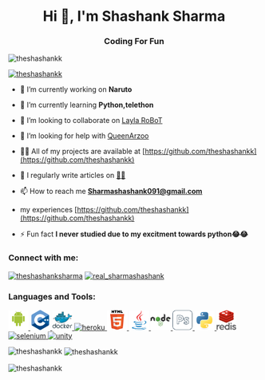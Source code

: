 <h1 align="center">Hi 👋, I'm Shashank Sharma</h1>
<h3 align="center">Coding For Fun</h3>

<p align="left"> <img src="https://komarev.com/ghpvc/?username=theshashankk&label=Profile%20views&color=0e75b6&style=flat" alt="theshashankk" /> </p>

<p align="left"> <a href="https://github.com/ryo-ma/github-profile-trophy"><img src="https://github-profile-trophy.vercel.app/?username=theshashankk" alt="theshashankk" /></a> </p>

- 🔭 I’m currently working on **Naruto**

- 🌱 I’m currently learning **Python,telethon**

- 👯 I’m looking to collaborate on [Layla RoBoT](https://github.com/QueenArzoo/LaylaRobot)

- 🤝 I’m looking for help with [QueenArzoo](https://github.com/QueenArzoo/LaylaRobot)

- 👨‍💻 All of my projects are available at [https://github.com/theshashankk](https://github.com/theshashankk)

- 📝 I regularly write articles on [🤔🤔](🤔🤔)

- 📫 How to reach me **Sharmashashank091@gmail.com**

- my experiences [https://github.com/theshashankk](https://github.com/theshashankk)

- ⚡ Fun fact **I never studied due to my excitment towards python😂😂**

<h3 align="left">Connect with me:</h3>
<p align="left">
<a href="https://fb.com/theshashanksharma" target="blank"><img align="center" src="https://cdn.jsdelivr.net/npm/simple-icons@3.0.1/icons/facebook.svg" alt="theshashanksharma" height="30" width="40" /></a>
<a href="https://instagram.com/real_sharmashashank" target="blank"><img align="center" src="https://cdn.jsdelivr.net/npm/simple-icons@3.0.1/icons/instagram.svg" alt="real_sharmashashank" height="30" width="40" /></a>
</p>

<h3 align="left">Languages and Tools:</h3>
<p align="left"> <a href="https://developer.android.com" target="_blank"> <img src="https://raw.githubusercontent.com/devicons/devicon/master/icons/android/android-original-wordmark.svg" alt="android" width="40" height="40"/> </a> <a href="https://www.w3schools.com/cpp/" target="_blank"> <img src="https://raw.githubusercontent.com/devicons/devicon/master/icons/cplusplus/cplusplus-original.svg" alt="cplusplus" width="40" height="40"/> </a> <a href="https://www.docker.com/" target="_blank"> <img src="https://raw.githubusercontent.com/devicons/devicon/master/icons/docker/docker-original-wordmark.svg" alt="docker" width="40" height="40"/> </a> <a href="https://heroku.com" target="_blank"> <img src="https://www.vectorlogo.zone/logos/heroku/heroku-icon.svg" alt="heroku" width="40" height="40"/> </a> <a href="https://www.w3.org/html/" target="_blank"> <img src="https://raw.githubusercontent.com/devicons/devicon/master/icons/html5/html5-original-wordmark.svg" alt="html5" width="40" height="40"/> </a> <a href="https://www.java.com" target="_blank"> <img src="https://raw.githubusercontent.com/devicons/devicon/master/icons/java/java-original.svg" alt="java" width="40" height="40"/> </a> <a href="https://nodejs.org" target="_blank"> <img src="https://raw.githubusercontent.com/devicons/devicon/master/icons/nodejs/nodejs-original-wordmark.svg" alt="nodejs" width="40" height="40"/> </a> <a href="https://www.photoshop.com/en" target="_blank"> <img src="https://raw.githubusercontent.com/devicons/devicon/master/icons/photoshop/photoshop-line.svg" alt="photoshop" width="40" height="40"/> </a> <a href="https://www.python.org" target="_blank"> <img src="https://raw.githubusercontent.com/devicons/devicon/master/icons/python/python-original.svg" alt="python" width="40" height="40"/> </a> <a href="https://redis.io" target="_blank"> <img src="https://raw.githubusercontent.com/devicons/devicon/master/icons/redis/redis-original-wordmark.svg" alt="redis" width="40" height="40"/> </a> <a href="https://www.selenium.dev" target="_blank"> <img src="https://raw.githubusercontent.com/detain/svg-logos/780f25886640cef088af994181646db2f6b1a3f8/svg/selenium-logo.svg" alt="selenium" width="40" height="40"/> </a> <a href="https://unity.com/" target="_blank"> <img src="https://www.vectorlogo.zone/logos/unity3d/unity3d-icon.svg" alt="unity" width="40" height="40"/> </a> </p>

<p><img align="left" src="https://github-readme-stats.vercel.app/api/top-langs?username=theshashankk&show_icons=true&locale=en&layout=compact" alt="theshashankk" /></p>

<p>&nbsp;<img align="center" src="https://github-readme-stats.vercel.app/api?username=theshashankk&show_icons=true&locale=en" alt="theshashankk" /></p>

<p><img align="center" src="https://github-readme-streak-stats.herokuapp.com/?user=theshashankk&" alt="theshashankk" /></p>

